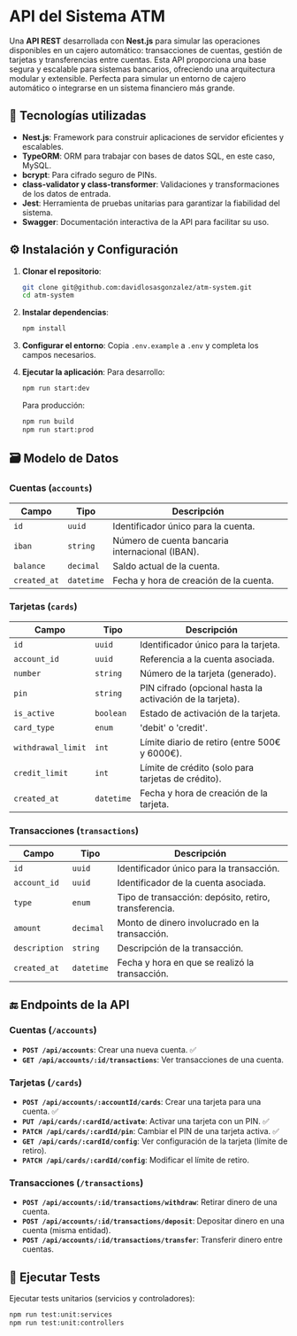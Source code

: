 # API del Sistema ATM

Una **API REST** desarrollada con **Nest.js** para simular las operaciones disponibles en un cajero automático: transacciones de cuentas, gestión de tarjetas y transferencias entre cuentas. Esta API proporciona una base segura y escalable para sistemas bancarios, ofreciendo una arquitectura modular y extensible. Perfecta para simular un entorno de cajero automático o integrarse en un sistema financiero más grande.

## 🚀 Tecnologías utilizadas

- **Nest.js**: Framework para construir aplicaciones de servidor eficientes y escalables.
- **TypeORM**: ORM para trabajar con bases de datos SQL, en este caso, MySQL.
- **bcrypt**: Para cifrado seguro de PINs.
- **class-validator y class-transformer**: Validaciones y transformaciones de los datos de entrada.
- **Jest**: Herramienta de pruebas unitarias para garantizar la fiabilidad del sistema.
- **Swagger**: Documentación interactiva de la API para facilitar su uso.

## ⚙️ Instalación y Configuración

1. **Clonar el repositorio**:

    ```bash
    git clone git@github.com:davidlosasgonzalez/atm-system.git
    cd atm-system
    ```

2. **Instalar dependencias**:

    ```bash
    npm install
    ```

3. **Configurar el entorno**:
   Copia `.env.example` a `.env` y completa los campos necesarios.

4. **Ejecutar la aplicación**:
   Para desarrollo:

    ```bash
    npm run start:dev
    ```

    Para producción:

    ```bash
    npm run build
    npm run start:prod
    ```

## 🗃️ Modelo de Datos

### Cuentas (`accounts`)

| Campo        | Tipo       | Descripción                                     |
| ------------ | ---------- | ----------------------------------------------- |
| `id`         | `uuid`     | Identificador único para la cuenta.             |
| `iban`       | `string`   | Número de cuenta bancaria internacional (IBAN). |
| `balance`    | `decimal`  | Saldo actual de la cuenta.                      |
| `created_at` | `datetime` | Fecha y hora de creación de la cuenta.          |

### Tarjetas (`cards`)

| Campo              | Tipo       | Descripción                                               |
| ------------------ | ---------- | --------------------------------------------------------- |
| `id`               | `uuid`     | Identificador único para la tarjeta.                      |
| `account_id`       | `uuid`     | Referencia a la cuenta asociada.                          |
| `number`           | `string`   | Número de la tarjeta (generado).                          |
| `pin`              | `string`   | PIN cifrado (opcional hasta la activación de la tarjeta). |
| `is_active`        | `boolean`  | Estado de activación de la tarjeta.                       |
| `card_type`        | `enum`     | 'debit' o 'credit'.                                       |
| `withdrawal_limit` | `int`      | Límite diario de retiro (entre 500€ y 6000€).             |
| `credit_limit`     | `int`      | Límite de crédito (solo para tarjetas de crédito).        |
| `created_at`       | `datetime` | Fecha y hora de creación de la tarjeta.                   |

### Transacciones (`transactions`)

| Campo         | Tipo       | Descripción                                           |
| ------------- | ---------- | ----------------------------------------------------- |
| `id`          | `uuid`     | Identificador único para la transacción.              |
| `account_id`  | `uuid`     | Identificador de la cuenta asociada.                  |
| `type`        | `enum`     | Tipo de transacción: depósito, retiro, transferencia. |
| `amount`      | `decimal`  | Monto de dinero involucrado en la transacción.        |
| `description` | `string`   | Descripción de la transacción.                        |
| `created_at`  | `datetime` | Fecha y hora en que se realizó la transacción.        |

## 🔚 Endpoints de la API

### Cuentas (`/accounts`)

- **`POST /api/accounts`**: Crear una nueva cuenta. ✅
- **`GET /api/accounts/:id/transactions`**: Ver transacciones de una cuenta.

### Tarjetas (`/cards`)

- **`POST /api/accounts/:accountId/cards`**: Crear una tarjeta para una cuenta. ✅
- **`PUT /api/cards/:cardId/activate`**: Activar una tarjeta con un PIN. ✅
- **`PATCH /api/cards/:cardId/pin`**: Cambiar el PIN de una tarjeta activa. ✅
- **`GET /api/cards/:cardId/config`**: Ver configuración de la tarjeta (límite de retiro).
- **`PATCH /api/cards/:cardId/config`**: Modificar el límite de retiro.

### Transacciones (`/transactions`)

- **`POST /api/accounts/:id/transactions/withdraw`**: Retirar dinero de una cuenta.
- **`POST /api/accounts/:id/transactions/deposit`**: Depositar dinero en una cuenta (misma entidad).
- **`POST /api/accounts/:id/transactions/transfer`**: Transferir dinero entre cuentas.

## 🧪 Ejecutar Tests

Ejecutar tests unitarios (servicios y controladores):

```bash
npm run test:unit:services
npm run test:unit:controllers
```

